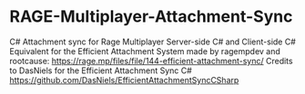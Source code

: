 # RAGE-Multiplayer-Attachment-Sync
C# Attachment sync for Rage Multiplayer
Server-side C# and Client-side C# Equivalent for the Efficient Attachment System made by ragempdev and rootcause: https://rage.mp/files/file/144-efficient-attachment-sync/
Credits to DasNiels for the Efficient Attachment Sync C# https://github.com/DasNiels/EfficientAttachmentSyncCSharp
